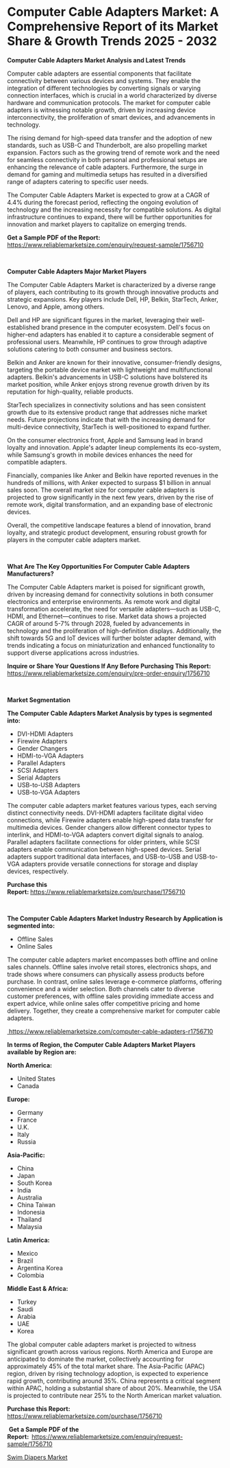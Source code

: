 <p><h1>Computer Cable Adapters Market: A Comprehensive Report of its Market Share & Growth Trends 2025 - 2032</h1></p><p><strong>Computer Cable Adapters Market Analysis and Latest Trends</strong></p>
<p><p>Computer cable adapters are essential components that facilitate connectivity between various devices and systems. They enable the integration of different technologies by converting signals or varying connection interfaces, which is crucial in a world characterized by diverse hardware and communication protocols. The market for computer cable adapters is witnessing notable growth, driven by increasing device interconnectivity, the proliferation of smart devices, and advancements in technology.</p><p>The rising demand for high-speed data transfer and the adoption of new standards, such as USB-C and Thunderbolt, are also propelling market expansion. Factors such as the growing trend of remote work and the need for seamless connectivity in both personal and professional setups are enhancing the relevance of cable adapters. Furthermore, the surge in demand for gaming and multimedia setups has resulted in a diversified range of adapters catering to specific user needs.</p><p>The Computer Cable Adapters Market is expected to grow at a CAGR of 4.4% during the forecast period, reflecting the ongoing evolution of technology and the increasing necessity for compatible solutions. As digital infrastructure continues to expand, there will be further opportunities for innovation and market players to capitalize on emerging trends.</p></p>
<p><strong>Get a Sample PDF of the Report:&nbsp;</strong> <a href="https://www.reliablemarketsize.com/enquiry/request-sample/1756710?utm_campaign=2889&utm_medium=2&utm_source=Github&utm_content=ia&utm_term=04042025&utm_id=computer-cable-adapters">https://www.reliablemarketsize.com/enquiry/request-sample/1756710</a></p>
<p>&nbsp;</p>
<p><strong>Computer Cable Adapters Major Market Players</strong></p>
<p><p>The Computer Cable Adapters Market is characterized by a diverse range of players, each contributing to its growth through innovative products and strategic expansions. Key players include Dell, HP, Belkin, StarTech, Anker, Lenovo, and Apple, among others.</p><p>Dell and HP are significant figures in the market, leveraging their well-established brand presence in the computer ecosystem. Dell's focus on higher-end adapters has enabled it to capture a considerable segment of professional users. Meanwhile, HP continues to grow through adaptive solutions catering to both consumer and business sectors.</p><p>Belkin and Anker are known for their innovative, consumer-friendly designs, targeting the portable device market with lightweight and multifunctional adapters. Belkin's advancements in USB-C solutions have bolstered its market position, while Anker enjoys strong revenue growth driven by its reputation for high-quality, reliable products.</p><p>StarTech specializes in connectivity solutions and has seen consistent growth due to its extensive product range that addresses niche market needs. Future projections indicate that with the increasing demand for multi-device connectivity, StarTech is well-positioned to expand further.</p><p>On the consumer electronics front, Apple and Samsung lead in brand loyalty and innovation. Apple's adapter lineup complements its eco-system, while Samsung's growth in mobile devices enhances the need for compatible adapters.</p><p>Financially, companies like Anker and Belkin have reported revenues in the hundreds of millions, with Anker expected to surpass $1 billion in annual sales soon. The overall market size for computer cable adapters is projected to grow significantly in the next few years, driven by the rise of remote work, digital transformation, and an expanding base of electronic devices.</p><p>Overall, the competitive landscape features a blend of innovation, brand loyalty, and strategic product development, ensuring robust growth for players in the computer cable adapters market.</p></p>
<p>&nbsp;</p>
<p><strong>What Are The Key Opportunities For Computer Cable Adapters Manufacturers?</strong></p>
<p><p>The Computer Cable Adapters market is poised for significant growth, driven by increasing demand for connectivity solutions in both consumer electronics and enterprise environments. As remote work and digital transformation accelerate, the need for versatile adapters—such as USB-C, HDMI, and Ethernet—continues to rise. Market data shows a projected CAGR of around 5-7% through 2028, fueled by advancements in technology and the proliferation of high-definition displays. Additionally, the shift towards 5G and IoT devices will further bolster adapter demand, with trends indicating a focus on miniaturization and enhanced functionality to support diverse applications across industries.</p></p>
<p><strong>Inquire or Share Your Questions If Any Before Purchasing This Report:</strong> <a href="https://www.reliablemarketsize.com/enquiry/pre-order-enquiry/1756710?utm_campaign=2889&utm_medium=2&utm_source=Github&utm_content=ia&utm_term=04042025&utm_id=computer-cable-adapters">https://www.reliablemarketsize.com/enquiry/pre-order-enquiry/1756710</a></p>
<p>&nbsp;</p>
<p><strong>Market Segmentation</strong></p>
<p><strong>The Computer Cable Adapters Market Analysis by types is segmented into:</strong></p>
<p><ul><li>DVI-HDMI Adapters</li><li>Firewire Adapters</li><li>Gender Changers</li><li>HDMI-to-VGA Adapters</li><li>Parallel Adapters</li><li>SCSI Adapters</li><li>Serial Adapters</li><li>USB-to-USB Adapters</li><li>USB-to-VGA Adapters</li></ul></p>
<p><p>The computer cable adapters market features various types, each serving distinct connectivity needs. DVI-HDMI adapters facilitate digital video connections, while Firewire adapters enable high-speed data transfer for multimedia devices. Gender changers allow different connector types to interlink, and HDMI-to-VGA adapters convert digital signals to analog. Parallel adapters facilitate connections for older printers, while SCSI adapters enable communication between high-speed devices. Serial adapters support traditional data interfaces, and USB-to-USB and USB-to-VGA adapters provide versatile connections for storage and display devices, respectively.</p></p>
<p><strong>Purchase this Report:&nbsp;</strong><a href="https://www.reliablemarketsize.com/purchase/1756710?utm_campaign=2889&utm_medium=2&utm_source=Github&utm_content=ia&utm_term=04042025&utm_id=computer-cable-adapters">https://www.reliablemarketsize.com/purchase/1756710</a></p>
<p>&nbsp;</p>
<p><strong>The Computer Cable Adapters Market Industry Research by Application is segmented into:</strong></p>
<p><ul><li>Offline Sales</li><li>Online Sales</li></ul></p>
<p><p>The computer cable adapters market encompasses both offline and online sales channels. Offline sales involve retail stores, electronics shops, and trade shows where consumers can physically assess products before purchase. In contrast, online sales leverage e-commerce platforms, offering convenience and a wider selection. Both channels cater to diverse customer preferences, with offline sales providing immediate access and expert advice, while online sales offer competitive pricing and home delivery. Together, they create a comprehensive market for computer cable adapters.</p></p>
<p><a href="https://www.reliablemarketsize.com/computer-cable-adapters-r1756710?utm_campaign=2889&utm_medium=2&utm_source=Github&utm_content=ia&utm_term=04042025&utm_id=computer-cable-adapters">&nbsp;https://www.reliablemarketsize.com/computer-cable-adapters-r1756710</a></p>
<p><strong>In terms of Region, the Computer Cable Adapters Market Players available by Region are:</strong></p>
<p>
    <p> <strong> North America: </strong>
        <ul>
            <li>United States</li>
            <li>Canada</li>
        </ul>
        </p> 
    <p> <strong> Europe: </strong>
        <ul>
            <li>Germany</li>
            <li>France</li>
            <li>U.K.</li>
            <li>Italy</li>
            <li>Russia</li>
        </ul>
        </p> 
    <p> <strong> Asia-Pacific: </strong>
        <ul>
            <li>China</li>
            <li>Japan</li>
            <li>South Korea</li>
            <li>India</li>
            <li>Australia</li>
            <li>China Taiwan</li>
            <li>Indonesia</li>
            <li>Thailand</li>
            <li>Malaysia</li>
        </ul>
        </p> 
    <p> <strong> Latin America: </strong>
        <ul>
            <li>Mexico</li>
            <li>Brazil</li>
            <li>Argentina Korea</li>
            <li>Colombia</li>
        </ul>
        </p> 
    <p> <strong> Middle East & Africa: </strong>
        <ul>
            <li>Turkey</li>
            <li>Saudi</li>
            <li>Arabia</li>
            <li>UAE</li>
            <li>Korea</li>
        </ul>
    </p>
    </p>
<p><p>The global computer cable adapters market is projected to witness significant growth across various regions. North America and Europe are anticipated to dominate the market, collectively accounting for approximately 45% of the total market share. The Asia-Pacific (APAC) region, driven by rising technology adoption, is expected to experience rapid growth, contributing around 35%. China represents a critical segment within APAC, holding a substantial share of about 20%. Meanwhile, the USA is projected to contribute near 25% to the North American market valuation.</p></p>
<p><strong>Purchase this Report: </strong><a href="https://www.reliablemarketsize.com/purchase/1756710?utm_campaign=2889&utm_medium=2&utm_source=Github&utm_content=ia&utm_term=04042025&utm_id=computer-cable-adapters">https://www.reliablemarketsize.com/purchase/1756710</a></p>
<p>&nbsp;<strong>Get a Sample PDF of the Report:&nbsp;&nbsp;</strong><a href="https://www.reliablemarketsize.com/enquiry/request-sample/1756710?utm_campaign=2889&utm_medium=2&utm_source=Github&utm_content=ia&utm_term=04042025&utm_id=computer-cable-adapters">https://www.reliablemarketsize.com/enquiry/request-sample/1756710</a></p>
<p><strong></strong></p>
<p><p><a href="https://github.com/djibenesha/Market-Research-Report-List-1/blob/main/swim-diapers-market.md?utm_campaign=2889&utm_medium=2&utm_source=Github&utm_content=ia&utm_term=04042025&utm_id=computer-cable-adapters">Swim Diapers Market</a></p></p>